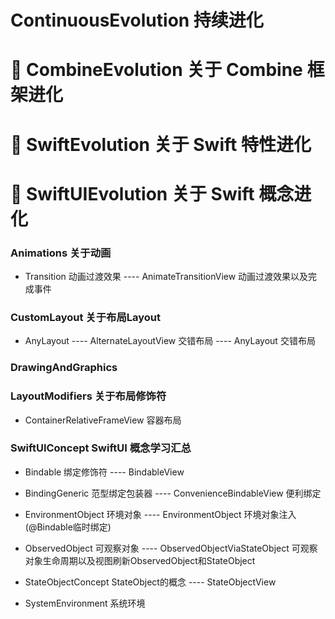 #  ContinuousEvolution 持续进化




# 🌈 CombineEvolution   关于 Combine 框架进化





# 🌈 SwiftEvolution     关于 Swift 特性进化





# 🌈 SwiftUIEvolution   关于 Swift 概念进化
### Animations                      关于动画
- Transition                        动画过渡效果
---- AnimateTransitionView           动画过渡效果以及完成事件
### CustomLayout                    关于布局Layout
- AnyLayout
---- AlternateLayoutView            交错布局
---- AnyLayout                      交错布局

### DrawingAndGraphics



### LayoutModifiers                 关于布局修饰符
- ContainerRelativeFrameView        容器布局




### SwiftUIConcept SwiftUI 概念学习汇总
- Bindable                          绑定修饰符
---- BindableView

- BindingGeneric                    范型绑定包装器
---- ConvenienceBindableView        便利绑定

- EnvironmentObject                 环境对象
---- EnvironmentObject              环境对象注入(@Bindable临时绑定)

- ObservedObject                    可观察对象
---- ObservedObjectViaStateObject   可观察对象生命周期以及视图刷新ObservedObject和StateObject

- StateObjectConcept                StateObject的概念
---- StateObjectView

- SystemEnvironment                 系统环境





